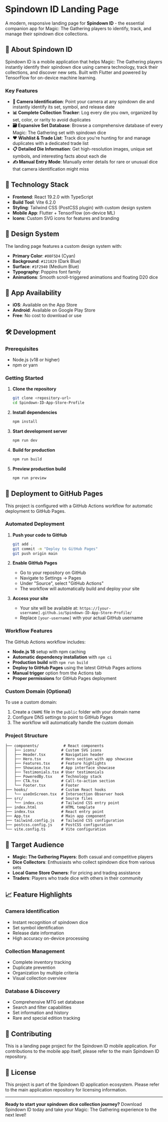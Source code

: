 # Spindown ID Landing Page

A modern, responsive landing page for **Spindown ID** - the essential companion app for Magic: The Gathering players to identify, track, and manage their spindown dice collections.

## 🎲 About Spindown ID

Spindown ID is a mobile application that helps Magic: The Gathering players instantly identify their spindown dice using camera technology, track their collections, and discover new sets. Built with Flutter and powered by TensorFlow for on-device machine learning.

### Key Features

- **📸 Camera Identification**: Point your camera at any spindown die and instantly identify its set, symbol, and release date
- **📊 Complete Collection Tracker**: Log every die you own, organized by set, color, or rarity to avoid duplicates
- **🗃️ Expansive Set Database**: Browse a comprehensive database of every Magic: The Gathering set with spindown dice
- **❤️ Wishlist & Trade List**: Track dice you're hunting for and manage duplicates with a dedicated trade list
- **📋 Detailed Die Information**: Get high-resolution images, unique set symbols, and interesting facts about each die
- **✍️ Manual Entry Mode**: Manually enter details for rare or unusual dice that camera identification might miss

## 🚀 Technology Stack

- **Frontend**: React 19.2.0 with TypeScript
- **Build Tool**: Vite 6.2.0
- **Styling**: Tailwind CSS (PostCSS plugin) with custom design system
- **Mobile App**: Flutter + TensorFlow (on-device ML)
- **Icons**: Custom SVG icons for features and branding

## 🎨 Design System

The landing page features a custom design system with:

- **Primary Color**: `#00F5D4` (Cyan)
- **Background**: `#121829` (Dark Blue)
- **Surface**: `#1F2940` (Medium Blue)
- **Typography**: Poppins font family
- **Animations**: Smooth scroll-triggered animations and floating D20 dice

## 📱 App Availability

- **iOS**: Available on the App Store
- **Android**: Available on Google Play Store
- **Free**: No cost to download or use

## 🛠️ Development

### Prerequisites

- Node.js (v18 or higher)
- npm or yarn

### Getting Started

1. **Clone the repository**

   ```bash
   git clone <repository-url>
   cd Spindown-ID-App-Store-Profile
   ```

2. **Install dependencies**

   ```bash
   npm install
   ```

3. **Start development server**

   ```bash
   npm run dev
   ```

4. **Build for production**

   ```bash
   npm run build
   ```

5. **Preview production build**
   ```bash
   npm run preview
   ```

## 🚀 Deployment to GitHub Pages

This project is configured with a GitHub Actions workflow for automatic deployment to GitHub Pages.

### Automated Deployment

1. **Push your code to GitHub**

   ```bash
   git add .
   git commit -m "Deploy to GitHub Pages"
   git push origin main
   ```

2. **Enable GitHub Pages**

   - Go to your repository on GitHub
   - Navigate to Settings → Pages
   - Under "Source", select "GitHub Actions"
   - The workflow will automatically build and deploy your site

3. **Access your site**
   - Your site will be available at: `https://[your-username].github.io/Spindown-ID-App-Store-Profile/`
   - Replace `[your-username]` with your actual GitHub username

### Workflow Features

The GitHub Actions workflow includes:

- **Node.js 18** setup with npm caching
- **Automatic dependency installation** with `npm ci`
- **Production build** with `npm run build`
- **Deploy to GitHub Pages** using the latest GitHub Pages actions
- **Manual trigger** option from the Actions tab
- **Proper permissions** for GitHub Pages deployment

### Custom Domain (Optional)

To use a custom domain:

1. Create a `CNAME` file in the `public` folder with your domain name
2. Configure DNS settings to point to GitHub Pages
3. The workflow will automatically handle the custom domain

### Project Structure

```
├── components/           # React components
│   ├── icons/           # Custom SVG icons
│   ├── Header.tsx       # Navigation header
│   ├── Hero.tsx         # Hero section with app showcase
│   ├── Features.tsx     # Feature highlights
│   ├── Showcase.tsx     # App interface showcase
│   ├── Testimonials.tsx # User testimonials
│   ├── PoweredBy.tsx    # Technology stack
│   ├── CTA.tsx          # Call-to-action section
│   └── Footer.tsx       # Footer
├── hooks/               # Custom React hooks
│   └── useOnScreen.tsx  # Intersection Observer hook
├── src/                 # Source files
│   └── index.css        # Tailwind CSS entry point
├── index.html           # HTML template
├── index.tsx            # React entry point
├── App.tsx              # Main app component
├── tailwind.config.js   # Tailwind CSS configuration
├── postcss.config.js    # PostCSS configuration
└── vite.config.ts       # Vite configuration
```

## 🎯 Target Audience

- **Magic: The Gathering Players**: Both casual and competitive players
- **Dice Collectors**: Enthusiasts who collect spindown dice from various sets
- **Local Game Store Owners**: For pricing and trading assistance
- **Traders**: Players who trade dice with others in their community

## 📈 Feature Highlights

### Camera Identification

- Instant recognition of spindown dice
- Set symbol identification
- Release date information
- High accuracy on-device processing

### Collection Management

- Complete inventory tracking
- Duplicate prevention
- Organization by multiple criteria
- Visual collection overview

### Database & Discovery

- Comprehensive MTG set database
- Search and filter capabilities
- Set information and history
- Rare and special edition tracking

## 🤝 Contributing

This is a landing page project for the Spindown ID mobile application. For contributions to the mobile app itself, please refer to the main Spindown ID repository.

## 📄 License

This project is part of the Spindown ID application ecosystem. Please refer to the main application repository for licensing information.

---

**Ready to start your spindown dice collection journey?** Download Spindown ID today and take your Magic: The Gathering experience to the next level!
